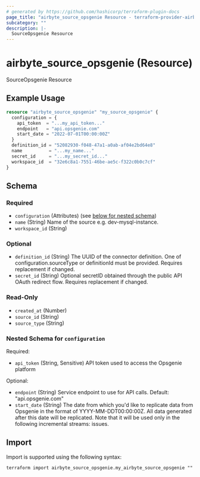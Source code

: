 ```yaml
---
# generated by https://github.com/hashicorp/terraform-plugin-docs
page_title: "airbyte_source_opsgenie Resource - terraform-provider-airbyte"
subcategory: ""
description: |-
  SourceOpsgenie Resource
---
```


# airbyte_source_opsgenie (Resource)

SourceOpsgenie Resource

## Example Usage

```terraform
resource "airbyte_source_opsgenie" "my_source_opsgenie" {
  configuration = {
    api_token  = "...my_api_token..."
    endpoint   = "api.opsgenie.com"
    start_date = "2022-07-01T00:00:00Z"
  }
  definition_id = "52082930-f048-47a1-a0ab-af04e2bd64e8"
  name          = "...my_name..."
  secret_id     = "...my_secret_id..."
  workspace_id  = "32e6c8a1-7551-46be-ae5c-f322c0b0c7cf"
}
```

<!-- schema generated by tfplugindocs -->
## Schema

### Required

- `configuration` (Attributes) (see [below for nested schema](#nestedatt--configuration))
- `name` (String) Name of the source e.g. dev-mysql-instance.
- `workspace_id` (String)

### Optional

- `definition_id` (String) The UUID of the connector definition. One of configuration.sourceType or definitionId must be provided. Requires replacement if changed.
- `secret_id` (String) Optional secretID obtained through the public API OAuth redirect flow. Requires replacement if changed.

### Read-Only

- `created_at` (Number)
- `source_id` (String)
- `source_type` (String)

<a id="nestedatt--configuration"></a>
### Nested Schema for `configuration`

Required:

- `api_token` (String, Sensitive) API token used to access the Opsgenie platform

Optional:

- `endpoint` (String) Service endpoint to use for API calls. Default: "api.opsgenie.com"
- `start_date` (String) The date from which you'd like to replicate data from Opsgenie in the format of YYYY-MM-DDT00:00:00Z. All data generated after this date will be replicated. Note that it will be used only in the following incremental streams: issues.

## Import

Import is supported using the following syntax:

```shell
terraform import airbyte_source_opsgenie.my_airbyte_source_opsgenie ""
```
